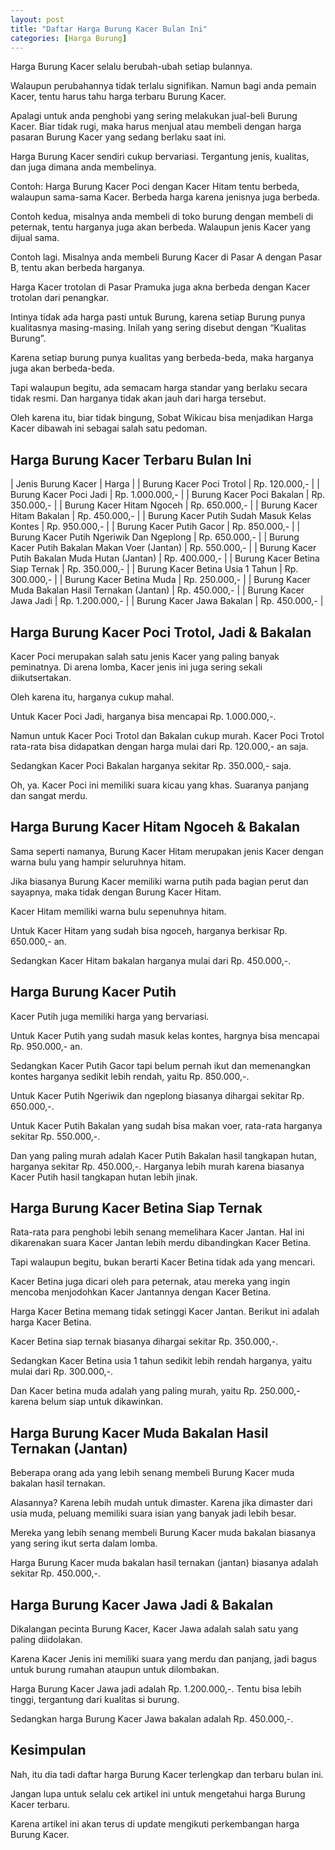 ```yaml
---
layout: post
title: "Daftar Harga Burung Kacer Bulan Ini"
categories: [Harga Burung]
---
```


Harga Burung Kacer selalu berubah-ubah setiap bulannya.

Walaupun perubahannya tidak terlalu signifikan. Namun bagi anda pemain Kacer, tentu harus tahu harga terbaru Burung Kacer.

Apalagi untuk anda penghobi yang sering melakukan jual-beli Burung Kacer. Biar tidak rugi, maka harus menjual atau membeli dengan harga pasaran Burung Kacer yang sedang berlaku saat ini.

Harga Burung Kacer sendiri cukup bervariasi. Tergantung jenis, kualitas, dan juga dimana anda membelinya.

Contoh: Harga Burung Kacer Poci dengan Kacer Hitam tentu berbeda, walaupun sama-sama Kacer. Berbeda harga karena jenisnya juga berbeda.

Contoh kedua, misalnya anda membeli di toko burung dengan membeli di peternak, tentu harganya juga akan berbeda. Walaupun jenis Kacer yang dijual sama.

Contoh lagi. Misalnya anda membeli Burung Kacer di Pasar A dengan Pasar B, tentu akan berbeda harganya.

Harga Kacer trotolan di Pasar Pramuka juga akna berbeda dengan Kacer trotolan dari penangkar.

Intinya tidak ada harga pasti untuk Burung, karena setiap Burung punya kualitasnya masing-masing. Inilah yang sering disebut dengan “Kualitas Burung”.

Karena setiap burung punya kualitas yang berbeda-beda, maka harganya juga akan berbeda-beda.

Tapi walaupun begitu, ada semacam harga standar yang berlaku secara tidak resmi. Dan harganya tidak akan jauh dari harga tersebut.

Oleh karena itu, biar tidak bingung, Sobat Wikicau bisa menjadikan Harga Kacer dibawah ini sebagai salah satu pedoman.

## Harga Burung Kacer Terbaru Bulan Ini

| Jenis Burung Kacer | Harga |
| Burung Kacer Poci Trotol | Rp. 120.000,- |
| Burung Kacer Poci Jadi | Rp. 1.000.000,- |
| Burung Kacer Poci Bakalan | Rp. 350.000,- |
| Burung Kacer Hitam Ngoceh | Rp. 650.000,- |
| Burung Kacer Hitam Bakalan | Rp. 450.000,- |
| Burung Kacer Putih Sudah Masuk Kelas Kontes | Rp. 950.000,- |
| Burung Kacer Putih Gacor | Rp. 850.000,- |
| Burung Kacer Putih Ngeriwik Dan Ngeplong | Rp. 650.000,- |
| Burung Kacer Putih Bakalan Makan Voer (Jantan) | Rp. 550.000,- |
| Burung Kacer Putih Bakalan Muda Hutan (Jantan) | Rp. 400.000,- |
| Burung Kacer Betina Siap Ternak | Rp. 350.000,- |
| Burung Kacer Betina Usia 1 Tahun | Rp. 300.000,- |
| Burung Kacer Betina Muda | Rp. 250.000,- |
| Burung Kacer Muda Bakalan Hasil Ternakan (Jantan) | Rp. 450.000,- |
| Burung Kacer Jawa Jadi | Rp. 1.200.000,- |
| Burung Kacer Jawa Bakalan | Rp. 450.000,- |

## Harga Burung Kacer Poci Trotol, Jadi & Bakalan

Kacer Poci merupakan salah satu jenis Kacer yang paling banyak peminatnya. Di arena lomba, Kacer jenis ini juga sering sekali diikutsertakan.

Oleh karena itu, harganya cukup mahal.

Untuk Kacer Poci Jadi, harganya bisa mencapai Rp. 1.000.000,-.

Namun untuk Kacer Poci Trotol dan Bakalan cukup murah. Kacer Poci Trotol rata-rata bisa didapatkan dengan harga mulai dari Rp. 120.000,- an saja.

Sedangkan Kacer Poci Bakalan harganya sekitar Rp. 350.000,- saja.

Oh, ya. Kacer Poci ini memiliki suara kicau yang khas. Suaranya panjang dan sangat merdu.

## Harga Burung Kacer Hitam Ngoceh & Bakalan

Sama seperti namanya, Burung Kacer Hitam merupakan jenis Kacer dengan warna bulu yang hampir seluruhnya hitam.

Jika biasanya Burung Kacer memiliki warna putih pada bagian perut dan sayapnya, maka tidak dengan Burung Kacer Hitam.

Kacer Hitam memiliki warna bulu sepenuhnya hitam.

Untuk Kacer Hitam yang sudah bisa ngoceh, harganya berkisar Rp. 650.000,- an.

Sedangkan Kacer Hitam bakalan harganya mulai dari Rp. 450.000,-.

## Harga Burung Kacer Putih

Kacer Putih juga memiliki harga yang bervariasi.

Untuk Kacer Putih yang sudah masuk kelas kontes, hargnya bisa mencapai Rp. 950.000,- an.

Sedangkan Kacer Putih Gacor tapi belum pernah ikut dan memenangkan kontes harganya sedikit lebih rendah, yaitu Rp. 850.000,-.

Untuk Kacer Putih Ngeriwik dan ngeplong biasanya dihargai sekitar Rp. 650.000,-.

Untuk Kacer Putih Bakalan yang sudah bisa makan voer, rata-rata harganya sekitar Rp. 550.000,-.

Dan yang paling murah adalah Kacer Putih Bakalan hasil tangkapan hutan, harganya sekitar Rp. 450.000,-. Harganya lebih murah karena biasanya Kacer Putih hasil tangkapan hutan lebih jinak.

## Harga Burung Kacer Betina Siap Ternak

Rata-rata para penghobi lebih senang memelihara Kacer Jantan. Hal ini dikarenakan suara Kacer Jantan lebih merdu dibandingkan Kacer Betina.

Tapi walaupun begitu, bukan berarti Kacer Betina tidak ada yang mencari.

Kacer Betina juga dicari oleh para peternak, atau mereka yang ingin mencoba menjodohkan Kacer Jantannya dengan Kacer Betina.

Harga Kacer Betina memang tidak setinggi Kacer Jantan. Berikut ini adalah harga Kacer Betina.

Kacer Betina siap ternak biasanya dihargai sekitar Rp. 350.000,-.

Sedangkan Kacer Betina usia 1 tahun sedikit lebih rendah harganya, yaitu mulai dari Rp. 300.000,-.

Dan Kacer betina muda adalah yang paling murah, yaitu Rp. 250.000,- karena belum siap untuk dikawinkan.

## Harga Burung Kacer Muda Bakalan Hasil Ternakan (Jantan)

Beberapa orang ada yang lebih senang membeli Burung Kacer muda bakalan hasil ternakan.

Alasannya? Karena lebih mudah untuk dimaster. Karena jika dimaster dari usia muda, peluang memiliki suara isian yang banyak jadi lebih besar.

Mereka yang lebih senang membeli Burung Kacer muda bakalan biasanya yang sering ikut serta dalam lomba.

Harga Burung Kacer muda bakalan hasil ternakan (jantan) biasanya adalah sekitar Rp. 450.000,-.

## Harga Burung Kacer Jawa Jadi & Bakalan

Dikalangan pecinta Burung Kacer, Kacer Jawa adalah salah satu yang paling diidolakan.

Karena Kacer Jenis ini memiliki suara yang merdu dan panjang, jadi bagus untuk burung rumahan ataupun untuk dilombakan.

Harga Burung Kacer Jawa jadi adalah Rp. 1.200.000,-. Tentu bisa lebih tinggi, tergantung dari kualitas si burung.

Sedangkan harga Burung Kacer Jawa bakalan adalah Rp. 450.000,-.

## Kesimpulan

Nah, itu dia tadi daftar harga Burung Kacer terlengkap dan terbaru bulan ini.

Jangan lupa untuk selalu cek artikel ini untuk mengetahui harga Burung Kacer terbaru.

Karena artikel ini akan terus di update mengikuti perkembangan harga Burung Kacer.